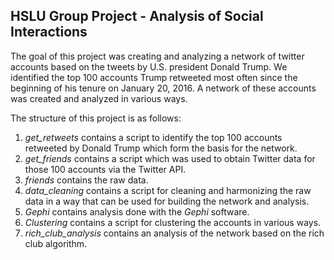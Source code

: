 ## HSLU Group Project - Analysis of Social Interactions

The goal of this project was creating and analyzing a network of twitter accounts based
on the tweets by U.S. president Donald Trump. We identified the top 100 accounts Trump
retweeted most often since the beginning of his tenure on January 20, 2016. A network of 
these accounts was created and analyzed in various ways.

The structure of this project is as follows:

1. *get_retweets* contains a script to identify the top 100 accounts retweeted by Donald Trump
which form the basis for the network.
2. *get_friends* contains a script which was used to obtain Twitter data for those 100 accounts
via the Twitter API.
3. *friends* contains the raw data.
4. *data_cleaning* contains a script for cleaning and harmonizing the raw data in a way
that can be used for building the network and analysis.
5. *Gephi* contains analysis done with the *Gephi* software.
6. *Clustering* contains a script for clustering the accounts in various ways.
7. *rich_club_analysis* contains an analysis of the network based on the rich club
algorithm.
